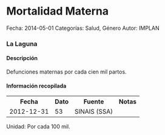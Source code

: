 Mortalidad Materna
=====

Fecha: 2014-05-01
Categorías: Salud, Género
Autor: IMPLAN

### La Laguna

#### Descripción

Defunciones maternas por cada cien mil partos.

#### Información recopilada

<table class="table table-hover table-bordered">
  <tr><th>Fecha</th><th>Dato</th><th>Fuente</th><th>Notas</th></tr>
  <tr><td>2012-12-31</td><td>53</td><td>SINAIS (SSA)</td><td></td></tr>
</table>

Unidad: Por cada 100 mil.
